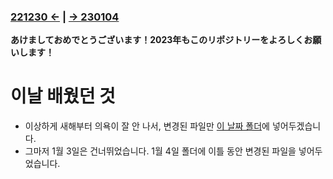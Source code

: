 ﻿### [221230 ←](/221205-_JSP/22-12/221230/) | [→ 230104](/221205-_JSP/230104/)

**あけましておめでとうございます！2023年もこのリポジトリーをよろしくお願いします！**

# 이날 배웠던 것

- 이상하게 새해부터 의욕이 잘 안 나서, 변경된 파일만 [이 날짜 폴더](/221205-_JSP/230102/jslhrdServlet/)에 넣어두겠습니다.
- 그마저 1월 3일은 건너뛰었습니다. 1월 4일 폴더에 이틀 동안 변경된 파일을 넣어두었습니다.